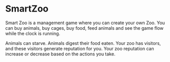# SmartZoo
Smart Zoo is a management game where you can create your own Zoo. You can buy animals, buy cages, buy food, feed animals and see the 
game flow while the clock is running.

Animals can starve.
Animals digest their food eaten.
Your zoo has visitors, and these visitors generate reputation for you.
Your zoo reputation can increase or decrease based on the actions you take.

